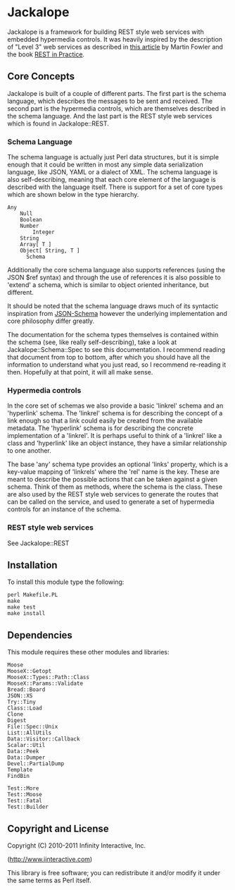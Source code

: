 # Jackalope

Jackalope is a framework for building REST style web services with embedded
hypermedia controls. It was heavily inspired by the description of "Level 3"
web services as described in [this article](http://martinfowler.com/articles/richardsonMaturityModel.html#level3)
by Martin Fowler and the book [REST in Practice](http://restinpractice.com/default.aspx).

## Core Concepts

Jackalope is built of a couple of different parts. The first part is the
schema language, which describes the messages to be sent and received. The
second part is the hypermedia controls, which are themselves described
in the schema language. And the last part is the REST style web services which
is found in Jackalope::REST.

### Schema Language

The schema language is actually just Perl data structures, but it is simple enough
that it could be written in most any simple data serialization language, like JSON,
YAML or a dialect of XML. The schema language is also self-describing, meaning that
each core element of the language is described with the language itself. There is
support for a set of core types which are shown below in the type hierarchy.

    Any
        Null
        Boolean
        Number
            Integer
        String
        Array[ T ]
        Object[ String, T ]
          Schema

Additionally the core schema language also supports references (using the JSON
$ref syntax) and through the use of references it is also possible to 'extend'
a schema, which is similar to object oriented inheritance, but different.

It should be noted that the schema language draws much of its syntactic inspiration
from [JSON-Schema](http://www.json-schema.org) however the underlying implementation
and core philosophy differ greatly.

The documentation for the schema types themselves is contained within the
schema (see, like really self-describing), take a look at Jackalope::Schema::Spec
to see this documentation. I recommend reading that document from top to bottom,
after which you should have all the information to understand what you just read,
so I recommend re-reading it then. Hopefully at that point, it will all make sense.

### Hypermedia controls

In the core set of schemas we also provide a basic 'linkrel' schema and an 'hyperlink'
schema. The 'linkrel' schema is for describing the concept of a link enough so that
a link could easily be created from the available metadata. The 'hyperlink' schema is
for describing the concrete implementation of a 'linkrel'. It is perhaps useful to
think of a 'linkrel' like a class and 'hyperlink' like an object instance, they have
a similar relationship to one another.

The base 'any' schema type provides an optional 'links' property, which is a key-value
mapping of 'linkrels' where the 'rel' name is the key. These are meant to describe the
possible actions that can be taken against a given schema. Think of them as methods,
where the schema is the class. These are also used by the REST style web services to
generate the routes that can be called on the service, and used to generate a set of
hypermedia controls for an instance of the schema.

### REST style web services

See Jackalope::REST

## Installation

To install this module type the following:

    perl Makefile.PL
    make
    make test
    make install

## Dependencies

This module requires these other modules and libraries:

    Moose
    MooseX::Getopt
    MooseX::Types::Path::Class
    MooseX::Params::Validate
    Bread::Board
    JSON::XS
    Try::Tiny
    Class::Load
    Clone
    Digest
    File::Spec::Unix
    List::AllUtils
    Data::Visitor::Callback
    Scalar::Util
    Data::Peek
    Data::Dumper
    Devel::PartialDump
    Template
    FindBin

    Test::More
    Test::Moose
    Test::Fatal
    Test::Builder

## Copyright and License

Copyright (C) 2010-2011 Infinity Interactive, Inc.

(http://www.iinteractive.com)

This library is free software; you can redistribute it and/or modify
it under the same terms as Perl itself.



